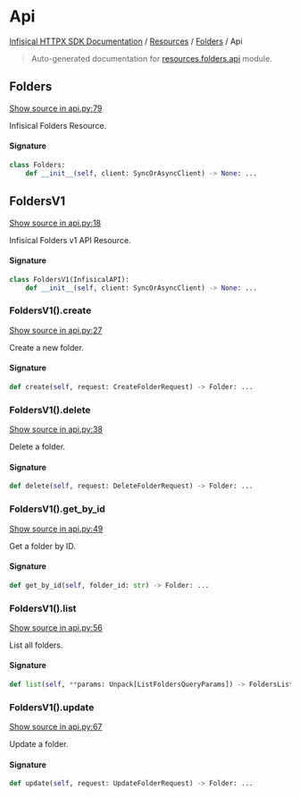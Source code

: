 # Api

[Infisical HTTPX SDK Documentation](../../README.md#infisical-httpx-sdk-documentation) / [Resources](../index.md#resources) / [Folders](./index.md#folders) / Api

> Auto-generated documentation for [resources.folders.api](../../../src/infisical/resources/folders/api.py) module.

## Folders

[Show source in api.py:79](../../../src/infisical/resources/folders/api.py#L79)

Infisical Folders Resource.

#### Signature

```python
class Folders:
    def __init__(self, client: SyncOrAsyncClient) -> None: ...
```



## FoldersV1

[Show source in api.py:18](../../../src/infisical/resources/folders/api.py#L18)

Infisical Folders v1 API Resource.

#### Signature

```python
class FoldersV1(InfisicalAPI):
    def __init__(self, client: SyncOrAsyncClient) -> None: ...
```

### FoldersV1().create

[Show source in api.py:27](../../../src/infisical/resources/folders/api.py#L27)

Create a new folder.

#### Signature

```python
def create(self, request: CreateFolderRequest) -> Folder: ...
```

### FoldersV1().delete

[Show source in api.py:38](../../../src/infisical/resources/folders/api.py#L38)

Delete a folder.

#### Signature

```python
def delete(self, request: DeleteFolderRequest) -> Folder: ...
```

### FoldersV1().get_by_id

[Show source in api.py:49](../../../src/infisical/resources/folders/api.py#L49)

Get a folder by ID.

#### Signature

```python
def get_by_id(self, folder_id: str) -> Folder: ...
```

### FoldersV1().list

[Show source in api.py:56](../../../src/infisical/resources/folders/api.py#L56)

List all folders.

#### Signature

```python
def list(self, **params: Unpack[ListFoldersQueryParams]) -> FoldersList: ...
```

### FoldersV1().update

[Show source in api.py:67](../../../src/infisical/resources/folders/api.py#L67)

Update a folder.

#### Signature

```python
def update(self, request: UpdateFolderRequest) -> Folder: ...
```
